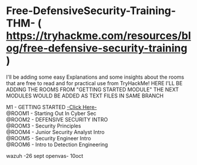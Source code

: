 # Free-DefensiveSecurity-Training-THM- ( https://tryhackme.com/resources/blog/free-defensive-security-training )

I'll be adding some easy Explanations and some insights about the rooms that are free to read and for practical use from TryHackMe!
HERE I'LL BE ADDING THE ROOMS FROM "GETTING STARTED MODULE" THE NEXT MODULES WOULD BE ADDED AS TEXT FILES IN SAME BRANCH

M1 - GETTING STARTED  [-Click Here-](/M1_GettingStarted.txt)                                                                                                                    
@ROOM1 - Starting Out In Cyber Sec                                                                                                                                     
@ROOM2 - DEFENSIVE SECURITY INTRO                                                                                                                                      
@ROOM3 - Security Principles                                                                                                                                           
@ROOM4 - Junior Security Analyst Intro                                                                                                                                 
@ROOM5 - Security Engineer Intro                                                                                                                                       
@ROOM6 - Intro to Detection Engineering                                                                                                                                

wazuh -26 sept 
openvas- 10oct
